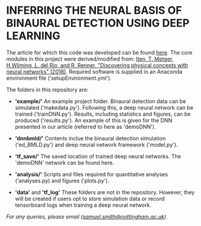 # INFERRING THE NEURAL BASIS OF BINAURAL DETECTION USING DEEP LEARNING


The article for which this code was developed can be found [here](https://www.biorxiv.org/content/10.1101/2021.01.05.425246v3). The core modules in this project were derived/modified from: [Iten, T. Metger, H.Wilming, L. del Rio, and R. Renner. "Discovering physical concepts with neural networks" (2018)](https://github.com/eth-nn-physics/nn_physical_concepts/). Required software is supplied in an Anaconda environment file ('setupEnvironment.yml'). 


The folders in this repository are:

+ **'example/'** An example project folder. Binaural detection data can be simulated ('makedata.py'). Following this, a deep neural network can be trained ('trainDNN.py'). Results, including statistics and figures, can be produced ('results.py'). An example of this is given for the DNN presented in our article (referred to here as 'demoDNN'). 

+ **'dnnbmld/'** Contents inclue the binaural detection simulation ('ed_BMLD.py') and deep neural network framework ('model.py').

+ **'tf_save/'** The saved location of trained deep neural networks. The 'demoDNN' network can be found here.

+ **'analysis/'** Scripts and files required for quantitative analyses ('analyses.py) and figures ('plots.py').

+ **'data'** and **'tf_log'** These folders are not in the repository. However, they will be created if users opt to store simulation data or record tensorboard logs when training a deep neural network.


*For any queries, please email (samuel.smith@nottingham.ac.uk).*
